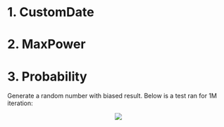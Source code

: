 # 1. CustomDate
# 2. MaxPower
# 3. Probability
Generate a random number with biased result.
Below is a test ran for 1M iteration:
<p align="center"><img src="https://user-images.githubusercontent.com/13999170/51694675-572ea980-2027-11e9-8fca-bddf41fec404.png"></p>

